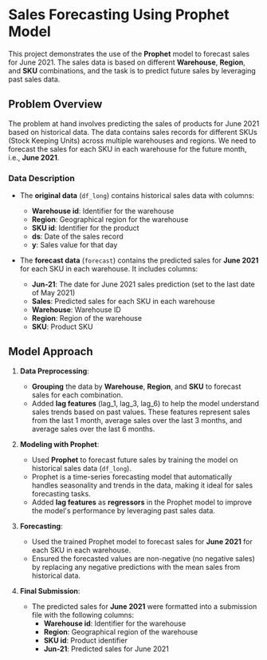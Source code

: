 # Sales Forecasting Using Prophet Model

This project demonstrates the use of the **Prophet** model to forecast sales for June 2021. The sales data is based on different **Warehouse**, **Region**, and **SKU** combinations, and the task is to predict future sales by leveraging past sales data.

## Problem Overview

The problem at hand involves predicting the sales of products for June 2021 based on historical data. The data contains sales records for different SKUs (Stock Keeping Units) across multiple warehouses and regions. We need to forecast the sales for each SKU in each warehouse for the future month, i.e., **June 2021**.

### Data Description

- The **original data** (`df_long`) contains historical sales data with columns:
  - **Warehouse id**: Identifier for the warehouse
  - **Region**: Geographical region for the warehouse
  - **SKU id**: Identifier for the product
  - **ds**: Date of the sales record
  - **y**: Sales value for that day
  
- The **forecast data** (`forecast`) contains the predicted sales for **June 2021** for each SKU in each warehouse. It includes columns:
  - **Jun-21**: The date for June 2021 sales prediction (set to the last date of May 2021)
  - **Sales**: Predicted sales for each SKU in each warehouse
  - **Warehouse**: Warehouse ID
  - **Region**: Region of the warehouse
  - **SKU**: Product SKU

## Model Approach

1. **Data Preprocessing**:
   - **Grouping** the data by **Warehouse**, **Region**, and **SKU** to forecast sales for each combination.
   - Added **lag features** (lag_1, lag_3, lag_6) to help the model understand sales trends based on past values. These features represent sales from the last 1 month, average sales over the last 3 months, and average sales over the last 6 months.

2. **Modeling with Prophet**:
   - Used **Prophet** to forecast future sales by training the model on historical sales data (`df_long`).
   - Prophet is a time-series forecasting model that automatically handles seasonality and trends in the data, making it ideal for sales forecasting tasks.
   - Added **lag features** as **regressors** in the Prophet model to improve the model's performance by leveraging past sales data.

3. **Forecasting**:
   - Used the trained Prophet model to forecast sales for **June 2021** for each SKU in each warehouse.
   - Ensured the forecasted values are non-negative (no negative sales) by replacing any negative predictions with the mean sales from historical data.

4. **Final Submission**:
   - The predicted sales for **June 2021** were formatted into a submission file with the following columns:
     - **Warehouse id**: Identifier for the warehouse
     - **Region**: Geographical region of the warehouse
     - **SKU id**: Product identifier
     - **Jun-21**: Predicted sales for June 2021

